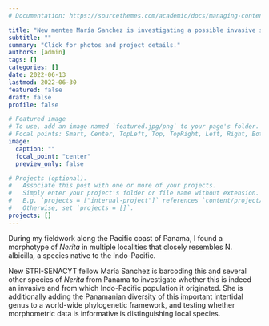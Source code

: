 ```yaml
---
# Documentation: https://sourcethemes.com/academic/docs/managing-content/

title: "New mentee María Sanchez is investigating a possible invasive species in Panama"
subtitle: ""
summary: "Click for photos and project details."
authors: [admin]
tags: []
categories: []
date: 2022-06-13
lastmod: 2022-06-30
featured: false
draft: false
profile: false

# Featured image
# To use, add an image named `featured.jpg/png` to your page's folder.
# Focal points: Smart, Center, TopLeft, Top, TopRight, Left, Right, BottomLeft, Bottom, BottomRight.
image:
  caption: ""
  focal_point: "center"
  preview_only: false

# Projects (optional).
#   Associate this post with one or more of your projects.
#   Simply enter your project's folder or file name without extension.
#   E.g. `projects = ["internal-project"]` references `content/project/deep-learning/index.md`.
#   Otherwise, set `projects = []`.
projects: []
---
```


During my fieldwork along the Pacific coast of Panama, I found a morphotype of *Nerita* in multiple localities that closely resembles N. albicilla, a species native to the Indo-Pacific.

New STRI-SENACYT fellow María Sanchez is barcoding this and several other species of *Nerita* from Panama to investigate whether this is indeed an invasive and from which Indo-Pacific population it originated. She is additionally adding the Panamanian diversity of this important intertidal genus to a world-wide phylogenetic framework, and testing whether morphometric data is informative is distinguishing local species.